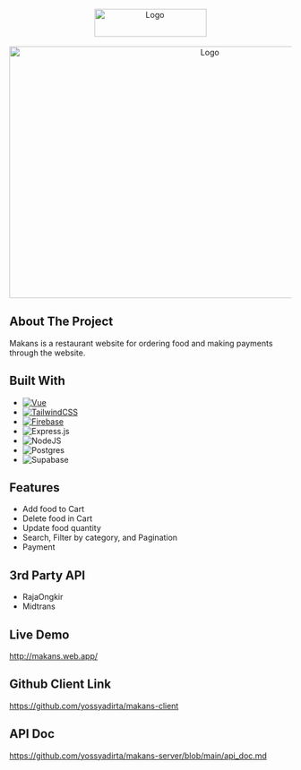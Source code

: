 <!-- PROJECT LOGO -->
<br />
<div align="center">
  <a href="https://makans.web.app/">
    <img src="https://cdn.discordapp.com/attachments/1051562263183634462/1051566443965194360/makans-web-app-logo.png" alt="Logo" width="200" height="50">
  </a>
</div>

<br />
<div align="center">
  <a href="https://makans.web.app/">
    <img src="https://user-images.githubusercontent.com/36260766/206922526-f071b0f5-957d-4e21-8bc3-f6ca77da22dd.png" alt="Logo" width="700" height="450">
  </a>
</div>

## About The Project
Makans is a restaurant website for ordering food and making payments through the website.

## Built With
* [![Vue][Vue.js]][Vue-url]
* [![TailwindCSS][TailwindCSS]][TailwindCSS-url]
* [![Firebase][Firebase]][Firebase-url]
* ![Express.js](https://img.shields.io/badge/express.js-%23404d59.svg?style=for-the-badge&logo=express&logoColor=%2361DAFB)
* ![NodeJS](https://img.shields.io/badge/node.js-6DA55F?style=for-the-badge&logo=node.js&logoColor=white)
* ![Postgres](https://img.shields.io/badge/postgres-%23316192.svg?style=for-the-badge&logo=postgresql&logoColor=white)
* ![Supabase](https://img.shields.io/badge/Supabase-3ECF8E?style=for-the-badge&logo=supabase&logoColor=white)

## Features
* Add food to Cart
* Delete food in Cart
* Update food quantity
* Search, Filter by category, and Pagination
* Payment

## 3rd Party API
* RajaOngkir
* Midtrans

## Live Demo
http://makans.web.app/

## Github Client Link
https://github.com/yossyadirta/makans-client

## API Doc
https://github.com/yossyadirta/makans-server/blob/main/api_doc.md

<!-- MARKDOWN LINKS & IMAGES -->
<!-- https://www.markdownguide.org/basic-syntax/#reference-style-links -->
[contributors-shield]: https://img.shields.io/github/contributors/othneildrew/Best-README-Template.svg?style=for-the-badge
[contributors-url]: https://github.com/othneildrew/Best-README-Template/graphs/contributors
[forks-shield]: https://img.shields.io/github/forks/othneildrew/Best-README-Template.svg?style=for-the-badge
[forks-url]: https://github.com/othneildrew/Best-README-Template/network/members
[stars-shield]: https://img.shields.io/github/stars/othneildrew/Best-README-Template.svg?style=for-the-badge
[stars-url]: https://github.com/othneildrew/Best-README-Template/stargazers
[issues-shield]: https://img.shields.io/github/issues/othneildrew/Best-README-Template.svg?style=for-the-badge
[issues-url]: https://github.com/othneildrew/Best-README-Template/issues
[license-shield]: https://img.shields.io/github/license/othneildrew/Best-README-Template.svg?style=for-the-badge
[license-url]: https://github.com/othneildrew/Best-README-Template/blob/master/LICENSE.txt
[linkedin-shield]: https://img.shields.io/badge/-LinkedIn-black.svg?style=for-the-badge&logo=linkedin&colorB=555
[linkedin-url]: https://linkedin.com/in/othneildrew
[product-screenshot]: images/screenshot.png
[Vue.js]: https://img.shields.io/badge/Vue.js-35495E?style=for-the-badge&logo=vuedotjs&logoColor=4FC08D
[Vue-url]: https://vuejs.org/
[Firebase]: https://img.shields.io/badge/Firebase-039BE5?style=for-the-badge&logo=Firebase&logoColor=white
[Firebase-url]: https://firebase.google.com/
[Pinia]: https://img.shields.io/badge/pinia?style=for-the-badge&logo=expo&logoColor=#D04A37
[Pinia-url]: https://expo.dev/
[TailwindCSS]: https://img.shields.io/badge/tailwindcss-%2338B2AC.svg?style=for-the-badge&logo=tailwind-css&logoColor=white
[TailwindCSS-url]: https://tailwindcss.com/
